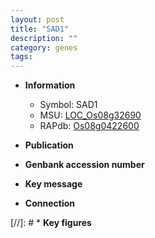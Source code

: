 ```yaml
---
layout: post
title: "SAD1"
description: ""
category: genes
tags: 
---
```


* **Information**  
    + Symbol: SAD1  
    + MSU: [LOC_Os08g32690](http://rice.uga.edu/cgi-bin/ORF_infopage.cgi?orf=LOC_Os08g32690)  
    + RAPdb: [Os08g0422600](http://rapdb.dna.affrc.go.jp/viewer/gbrowse_details/irgsp1?name=Os08g0422600)  

* **Publication**  

* **Genbank accession number**  

* **Key message**  

* **Connection**  

[//]: # * **Key figures**  


